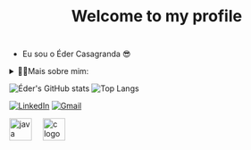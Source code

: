 <!-- Titulo -->
<div id="user-content-toc">
  <ul align="center">
    <summary><h1 style="display: inline-block">Welcome to my profile</h1></summary>
</div>

###
- Eu sou o Éder Casagranda 😎
<!-- Detalhes -->
<details>
  <summary>👨‍💻Mais sobre mim: </summary>
  
  - Atualmente eu estou cursando Analise e Desenvolvimento de Sistemas 📚
  - Estou em busca do meu primeiro emprego 💸
  - Gosto de COBOL, sim... COBOL...
  - ⚡ No meu tempo livre eu gosto de desenhar, andar de skate, fazer algumas atividades fisicas e é claro, a o melhor de todos ... dormir💤. \o/
</details>    

<!-- Estatisticas -->
![Éder's GitHub stats](https://github-readme-stats.vercel.app/api?username=Edyeex&show_icons=true&theme=shadow_red)
![Top Langs](https://github-readme-stats.vercel.app/api/top-langs/?username=Edyeex&show_icons=true&theme=shadow_red&layout=compact)

<!-- contatos -->
[![LinkedIn](https://img.shields.io/badge/LinkedIn-0077B5?style=for-the-badge&logo=linkedin&logoColor=white)](https://www.linkedin.com/in/%C3%A9der-casagranda-8777ba261/)
[![Gmail](https://img.shields.io/badge/Gmail-D14836?style=for-the-badge&logo=gmail&logoColor=white)](mailto:casagrandaeder461@gmail.com)

<!-- Linguagens -->
<div align="left">
  <img src="https://cdn.jsdelivr.net/gh/devicons/devicon/icons/java/java-original.svg" height="40" alt="java logo"  />
  <img width="12" />
  <img src="https://cdn.jsdelivr.net/gh/devicons/devicon/icons/c/c-original.svg" height="40" alt="c logo"  />
</div>

###
